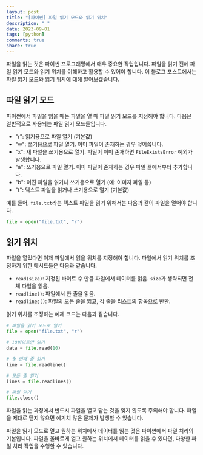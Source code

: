 ```yaml
---
layout: post
title: "[파이썬] 파일 읽기 모드와 읽기 위치"
description: " "
date: 2023-09-01
tags: [python]
comments: true
share: true
---
```


파일을 읽는 것은 파이썬 프로그래밍에서 매우 중요한 작업입니다. 파일을 읽기 전에 파일 읽기 모드와 읽기 위치를 이해하고 활용할 수 있어야 합니다. 이 블로그 포스트에서는 파일 읽기 모드와 읽기 위치에 대해 알아보겠습니다.

## 파일 읽기 모드

파이썬에서 파일을 읽을 때는 파일을 열 때 파일 읽기 모드를 지정해야 합니다. 다음은 일반적으로 사용되는 파일 읽기 모드들입니다.

- "r": 읽기용으로 파일 열기 (기본값)
- "w": 쓰기용으로 파일 열기. 이미 파일이 존재하는 경우 덮어씁니다.
- "x": 새 파일을 쓰기용으로 열기. 파일이 이미 존재하면 `FileExistsError` 예외가 발생합니다.
- "a": 쓰기용으로 파일 열기. 이미 파일이 존재하는 경우 파일 끝에서부터 추가합니다.
- "b": 이진 파일을 읽거나 쓰기용으로 열기 (예: 이미지 파일 등)
- "t": 텍스트 파일을 읽거나 쓰기용으로 열기 (기본값)

예를 들어, `file.txt`라는 텍스트 파일을 읽기 위해서는 다음과 같이 파일을 열어야 합니다.

```python
file = open("file.txt", "r")
```

## 읽기 위치

파일을 열었다면 이제 파일에서 읽을 위치를 지정해야 합니다. 파일에서 읽기 위치를 조정하기 위한 메서드들은 다음과 같습니다.

- `read(size)`: 지정된 바이트 수 만큼 파일에서 데이터를 읽음. `size`가 생략되면 전체 파일을 읽음.
- `readline()`: 파일에서 한 줄을 읽음.
- `readlines()`: 파일의 모든 줄을 읽고, 각 줄을 리스트의 항목으로 반환.

읽기 위치를 조정하는 예제 코드는 다음과 같습니다.

```python
# 파일을 읽기 모드로 열기
file = open("file.txt", "r")

# 10바이트만 읽기
data = file.read(10)

# 첫 번째 줄 읽기
line = file.readline()

# 모든 줄 읽기
lines = file.readlines()

# 파일 닫기
file.close()
```

파일을 읽는 과정에서 반드시 파일을 열고 닫는 것을 잊지 않도록 주의해야 합니다. 파일을 제대로 닫지 않으면 예기치 않은 문제가 발생할 수 있습니다.

파일을 읽기 모드로 열고 원하는 위치에서 데이터를 읽는 것은 파이썬에서 파일 처리의 기본입니다. 파일을 올바르게 열고 원하는 위치에서 데이터를 읽을 수 있다면, 다양한 파일 처리 작업을 수행할 수 있습니다.